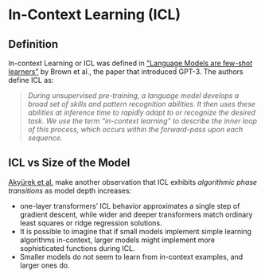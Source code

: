 # In-Context Learning (ICL)

## Definition

In-context Learning or ICL was defined in ["Language Models are few-shot learners"](https://arxiv.org/abs/2005.14165) by Brown et al., the paper that introduced GPT-3. The authors define ICL as:

> _During unsupervised pre-training, a language model develops a broad set of skills and pattern recognition abilities. It then uses these abilities at inference time to rapidly adapt to or recognize the desired task. We use the term “in-context learning” to describe the inner loop of this process, which occurs within the forward-pass upon each sequence._

## ICL vs Size of the Model

[Akyürek et al.](https://arxiv.org/abs/2211.15661) make another observation that ICL exhibits _algorithmic phase transitions_ as model depth increases:
- one-layer transformers’ ICL behavior approximates a single step of gradient descent, while wider and deeper transformers match ordinary least squares or ridge regression solutions.
- It is possible to imagine that if small models implement simple learning algorithms in-context, larger models might implement more sophisticated functions during ICL.
- Smaller models do not seem to learn from in-context examples, and larger ones do.